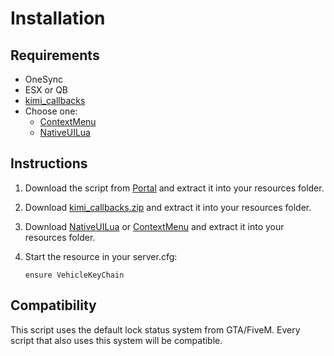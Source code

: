 
# Installation

## Requirements

* OneSync
* ESX or QB
* [kimi_callbacks](https://github.com/Kiminaze/kimi_callbacks/releases/latest)
* Choose one:
  * [ContextMenu](https://github.com/Kiminaze/ContextMenu/releases/latest)
  * [NativeUILua](https://github.com/FrazzIe/NativeUILua)

## Instructions

1. Download the script from [Portal](https://portal.cfx.re/assets/granted-assets) and extract it 
   into your resources folder.
2. Download [kimi_callbacks.zip](https://github.com/Kiminaze/kimi_callbacks/releases/latest/download/kimi_callbacks.zip) 
   and extract it into your resources folder.
3. Download [NativeUILua](https://github.com/FrazzIe/NativeUILua/archive/refs/heads/master.zip) 
   or [ContextMenu](https://github.com/Kiminaze/ContextMenu/releases/latest/download/ContextMenu.zip) 
   and extract it into your resources folder.
4. Start the resource in your server.cfg:

    ```
    ensure VehicleKeyChain
    ```

## Compatibility

This script uses the default lock status system from GTA/FiveM. Every script that also uses this 
system will be compatible.
